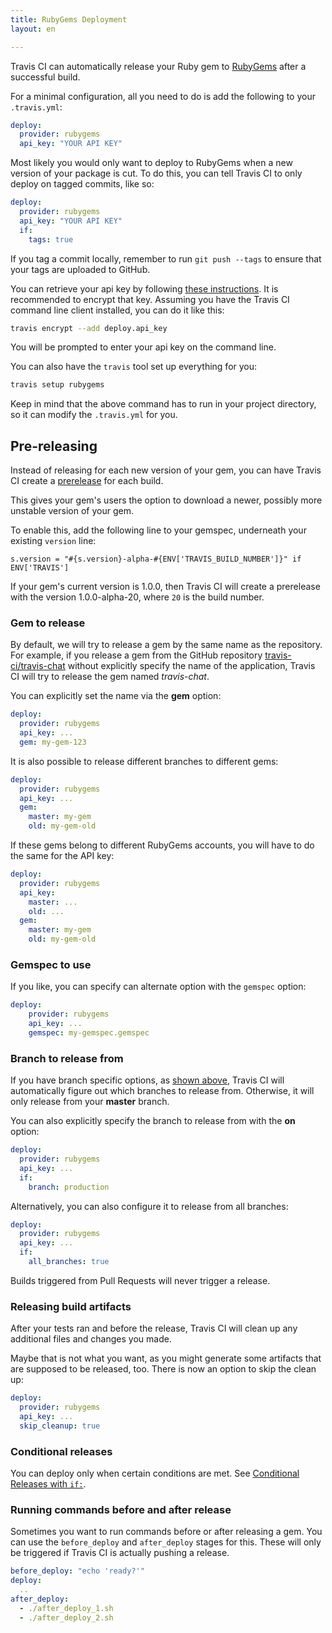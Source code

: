 ```yaml
---
title: RubyGems Deployment
layout: en

---
```


Travis CI can automatically release your Ruby gem to [RubyGems](https://rubygems.org/) after a successful build.

For a minimal configuration, all you need to do is add the following to your `.travis.yml`:

```yaml
deploy:
  provider: rubygems
  api_key: "YOUR API KEY"
```

Most likely you would only want to deploy to RubyGems when a new version of
your package is cut. To do this, you can tell Travis CI to only deploy on
tagged commits, like so:

```yaml
deploy:
  provider: rubygems
  api_key: "YOUR API KEY"
  if:
    tags: true
```

If you tag a commit locally, remember to run `git push --tags` to ensure that your tags are uploaded to GitHub.

You can retrieve your api key by following [these instructions](http://guides.rubygems.org/rubygems-org-api/). It is recommended to encrypt that key.
Assuming you have the Travis CI command line client installed, you can do it like this:

```bash
travis encrypt --add deploy.api_key
```

You will be prompted to enter your api key on the command line.

You can also have the `travis` tool set up everything for you:

```bash
travis setup rubygems
```

Keep in mind that the above command has to run in your project directory, so it can modify the `.travis.yml` for you.

## Pre-releasing

Instead of releasing for each new version of your gem, you can have Travis CI create a [prerelease](http://guides.rubygems.org/patterns/#prerelease_gems) for each build.

This gives your gem's users the option to download a newer, possibly more unstable version of your gem.

To enable this, add the following line to your gemspec, underneath your existing `version` line:

```
s.version = "#{s.version}-alpha-#{ENV['TRAVIS_BUILD_NUMBER']}" if ENV['TRAVIS']
```

If your gem's current version is 1.0.0, then Travis CI will create a prerelease with the version 1.0.0-alpha-20, where `20` is the build number.

### Gem to release

By default, we will try to release a gem by the same name as the repository. For example, if you release a gem from the GitHub repository [travis-ci/travis-chat](https://github.com/travis-ci/travis-chat) without explicitly specify the name of the application, Travis CI will try to release the gem named *travis-chat*.

You can explicitly set the name via the **gem** option:

```yaml
deploy:
  provider: rubygems
  api_key: ...
  gem: my-gem-123
```

It is also possible to release different branches to different gems:

```yaml
deploy:
  provider: rubygems
  api_key: ...
  gem:
    master: my-gem
    old: my-gem-old
```

If these gems belong to different RubyGems accounts, you will have to do the same for the API key:

```yaml
deploy:
  provider: rubygems
  api_key:
    master: ...
    old: ...
  gem:
    master: my-gem
    old: my-gem-old
```

### Gemspec to use

If you like, you can specify can alternate option with the `gemspec` option:

```yaml
deploy:
    provider: rubygems
    api_key: ...
    gemspec: my-gemspec.gemspec
```

### Branch to release from

If you have branch specific options, as [shown above](#Gem-to-release), Travis CI will automatically figure out which branches to release from. Otherwise, it will only release from your **master** branch.

You can also explicitly specify the branch to release from with the **on** option:

```yaml
deploy:
  provider: rubygems
  api_key: ...
  if:
    branch: production
```

Alternatively, you can also configure it to release from all branches:

```yaml
deploy:
  provider: rubygems
  api_key: ...
  if:
    all_branches: true
```

Builds triggered from Pull Requests will never trigger a release.

### Releasing build artifacts

After your tests ran and before the release, Travis CI will clean up any additional files and changes you made.

Maybe that is not what you want, as you might generate some artifacts that are supposed to be released, too. There is now an option to skip the clean up:

```yaml
deploy:
  provider: rubygems
  api_key: ...
  skip_cleanup: true
```

### Conditional releases

You can deploy only when certain conditions are met.
See [Conditional Releases with `if:`](/user/deployment#Conditional-Releases-with-on%3A).

### Running commands before and after release

Sometimes you want to run commands before or after releasing a gem. You can use the `before_deploy` and `after_deploy` stages for this. These will only be triggered if Travis CI is actually pushing a release.

```yaml
before_deploy: "echo 'ready?'"
deploy:
  ..
after_deploy:
  - ./after_deploy_1.sh
  - ./after_deploy_2.sh
```
